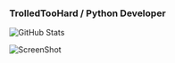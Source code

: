 ### TrolledTooHard / Python Developer

![GitHub Stats](https://github-readme-stats.vercel.app/api?username=TrolledTooHard&theme=radical)

![ScreenShot](https://media.discordapp.net/attachments/893863178700726344/894223017381609572/ClydexTTH.png?width=670&height=670)
